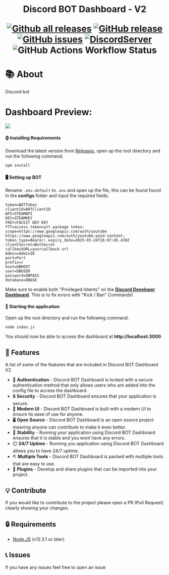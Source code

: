 <h1 align="center">
    <br>
    <p>Discord BOT Dashboard - V2</p>
    
[![Github all releases](https://img.shields.io/github/downloads/Vasilew69/DBD2/total.svg?style=for-the-badge)](https://GitHub.com/Vasilew69/DBD2/releases/) [![GitHub release](https://img.shields.io/github/release/Vasilew69/DBD2.svg?style=for-the-badge)](https://GitHub.com/Vasilew69/DBD2/releases/) [![GitHub issues](https://img.shields.io/github/issues/Vasilew69/DBD2.svg?style=for-the-badge)](https://GitHub.com/Vasilew69/DBD2/issues/) [![DiscordServer](https://img.shields.io/discord/587842272167723028?label=Discord%20Server&logo=Discord&colorB=5865F2&style=for-the-badge&logoColor=white)](https://discord.com/invite/w7B5nKB) ![GitHub Actions Workflow Status](https://img.shields.io/github/actions/workflow/status/vasilew69/DBD2/runner.yml?branch=main&style=for-the-badge)




</h1>

# 📚 About
Discord bot

# Dashboard Preview:
<img src="./content/dashprev.JPG">

#### ⌚ Installing Requirements
Download the latest version from [Releases](https://github.com/Vasilew69/DBD2/releases), open up the root directory and run the following command.
```bash
npm install
```

#### 🖥️ Setting up BOT
Rename ``.env.default`` to ``.env`` and open up the file, this can be found found in the **configs** folder and input the required fields. 
```env
token=BOTToken
clientId=BOTClientID
API=STEAMAPI
KEY=STEAMKEY
FKEY=FACEIT DEV KEY
YTT=access_token=ytt package token; scope=https://www.googleapis.com/auth/youtube https://www.googleapis.com/auth/youtube-paid-content; token_type=Bearer; expiry_date=2025-03-24T16:07:45.430Z
clientSecret=BotSecret
callbackURL=yourcallback url
Admin=AdminID
port=Port
prefix=/
host=DBHOST
user=DBUSER
password=DBPASS
database=DBASE
```
Make sure to enable both "Privileged Intents" on the [**Discord Developer Dashboard**](https://discord.com/developers). This is to fix errors  with "Kick / Ban" Commands!

#### 📡 Starting the application 
Open up the root directory and run the following command.
```bash
node index.js
```
You should now be able to access the dashboard at **http://localhost:3000**.

## 🧰 Features
A list of some of the features that are included in Discord BOT Dashboard V2
* 🔐 **Authentication** - Discord BOT Dashboard is locked with a secure authentication method that only allows users who are added into the config file to access the dashboard.
* 🔒 **Security** - Discord BOT Dashboard ensures that your application is secure.
* 💎 **Modern UI** - Discord BOT Dashboard is built with a modern UI to ensure its ease of use for anyone.
* 🖥️ **Open Source** - Discord BOT Dashboard is an open source project meaning anyone can contribute to make it even better.
* 🔌 **Stability** - Running your application using Discord BOT Dashboard ensures that it is stable and you wont have any errors.
* ⏲️ **24/7 Uptime** - Running you application using Discord BOT Dashboard allows you to have 24/7 uptime.
* ⛏️ **Multiple Tools** - Discord BOT Dashboard is packed with multiple tools that are easy to use.
* 🔌 **Plugins** - Develop and share plugins that can be imported into your project.

## 💡 Contribute
If you would like to contribute to the project please open a PR (Pull Request) clearly showing your changes.

## 🔒 Requirements
* [Node.JS](https://nodejs.org/en/) (v12.3.1 or later)

## 📞 Issues
If you have any issues feel free to open an issue

</br>
